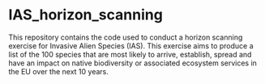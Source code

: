 # IAS_horizon_scanning

This repository contains the code used to conduct a horizon scanning exercise for Invasive Alien Species (IAS).
This exercise aims to produce a list of the 100 species that are most likely to arrive, establish, spread and have an impact on native biodiversity or associated ecosystem services in the EU over the next 10 years.
